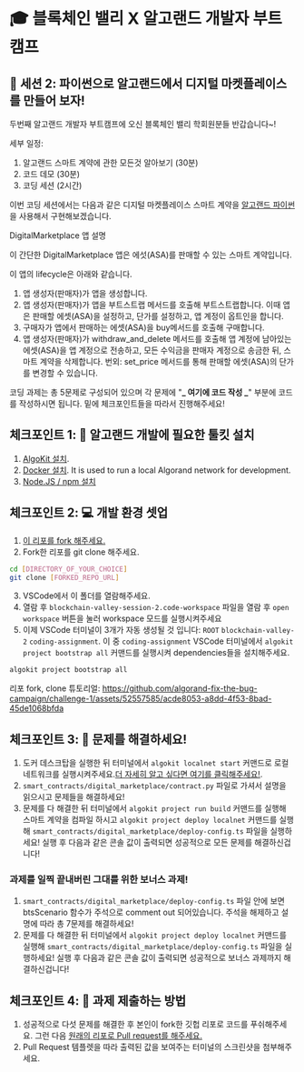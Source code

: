 # 🎓 블록체인 밸리 X 알고랜드 개발자 부트캠프

## 🚩 세션 2: 파이썬으로 알고랜드에서 디지털 마켓플레이스를 만들어 보자!

두번째 알고랜드 개발자 부트캠프에 오신 블록체인 밸리 학회원분들 반갑습니다~!

세부 일정:

1. 알고랜드 스마트 계약에 관한 모든것 알아보기 (30분)
2. 코드 데모 (30분)
3. 코딩 세션 (2시간)

이번 코딩 세션에서는 다음과 같은 디지털 마켓플레이스 스마트 계약을 [알고랜드 파이썬](https://algorandfoundation.github.io/puya/index.html)을 사용해서 구현해보겠습니다.

DigitalMarketplace 앱 설명

이 간단한 DigitalMarketplace 앱은 에섯(ASA)를 판매할 수 있는 스마트 계약입니다.

이 앱의 lifecycle은 아래와 같습니다.

1. 앱 생성자(판매자)가 앱을 생성합니다.
2. 앱 생성자(판매자)가 앱을 부트스트랩 메서드를 호출해 부트스트랩합니다. 이때 앱은 판매할 에셋(ASA)을 설정하고, 단가를 설정하고, 앱 계정이 옵트인을 합니다.
3. 구매자가 앱에서 판매하는 에셋(ASA)을 buy메서드를 호출해 구매합니다.
4. 앱 생성자(판매자)가 withdraw_and_delete 메서드를 호출해 앱 계정에 남아있는 에셋(ASA)을 앱 계정으로 전송하고, 모든 수익금을 판매자 계정으로 송금한 뒤, 스마트 계약을 삭제합니다.
   번외: set_price 메서드를 통해 판매할 에셋(ASA)의 단가를 변경할 수 있습니다.

코딩 과제는 총 5문제로 구성되어 있으며 각 문제에 "**_ 여기에 코드 작성 _**" 부분에 코드를 작성하시면 됩니다. 밑에 체크포인트들을 따라서 진행해주세요!

## 체크포인트 1: 🧰 알고랜드 개발에 필요한 툴킷 설치

1. [AlgoKit 설치](https://github.com/algorandfoundation/algokit-cli/tree/main?tab=readme-ov-file#install).
2. [Docker 설치](https://www.docker.com/products/docker-desktop/). It is used to run a local Algorand network for development.
3. [Node.JS / npm 설치](https://docs.npmjs.com/downloading-and-installing-node-js-and-npm)

## 체크포인트 2: 💻 개발 환경 셋업

1. [이 리포를 fork 해주세요.](https://docs.github.com/en/pull-requests/collaborating-with-pull-requests/working-with-forks/fork-a-repo)
2. Fork한 리포를 git clone 해주세요.

```bash
cd [DIRECTORY_OF_YOUR_CHOICE]
git clone [FORKED_REPO_URL]
```

3. VSCode에서 이 폴더를 열람해주세요.
4. 열람 후 `blockchain-valley-session-2.code-workspace` 파일을 열람 후 `open workspace` 버튼을 눌러 workspace 모드를 실행시켜주세요
5. 이제 VSCode 터미널이 3개가 자동 생성될 것 입니다: `ROOT` `blockchain-valley-2` `coding-assignment`. 이 중 `coding-assignment` VSCode 터미널에서 `algokit project bootstrap all` 커맨드를 실행시켜 dependencies들을 설치해주세요.

```bash
algokit project bootstrap all
```

리포 fork, clone 튜토리얼:
https://github.com/algorand-fix-the-bug-campaign/challenge-1/assets/52557585/acde8053-a8dd-4f53-8bad-45de1068bfda

## 체크포인트 3: 📝 문제를 해결하세요!

1. 도커 데스크탑을 실행한 뒤 터미널에서 `algokit localnet start` 커맨드로 로컬 네트워크를 실행시켜주세요.[더 자세히 알고 싶다면 여기를 클릭해주세요!](https://github.com/algorandfoundation/algokit-cli/blob/main/docs/features/localnet.md#creating--starting-the-localnet).
2. `smart_contracts/digital_marketplace/contract.py` 파일로 가셔서 설명을 읽으시고 문제들을 해결하세요!
3. 문제를 다 해결한 뒤 터미널에서 `algokit project run build` 커맨드를 실행해 스마트 계약을 컴파일 하시고 `algokit project deploy localnet` 커맨드를 실행해 `smart_contracts/digital_marketplace/deploy-config.ts` 파일을 실행하세요!
   실행 후 다음과 같은 콘솔 값이 출력되면 성공적으로 모든 문제를 해결하신겁니다!

### 과제를 일찍 끝내버린 그대를 위한 보너스 과제!

1. `smart_contracts/digital_marketplace/deploy-config.ts` 파일 안에 보면 btsScenario 함수가 주석으로 comment out 되어있습니다. 주석을 해제하고 설명에 따라 총 7문제를 해결하세요!
2. 문제를 다 해결한 뒤 터미널에서 `algokit project deploy localnet` 커맨드를 실행해 `smart_contracts/digital_marketplace/deploy-config.ts` 파일을 실행하세요!
   실행 후 다음과 같은 콘솔 값이 출력되면 성공적으로 보너스 과제까지 해결하신겁니다!

## 체크포인트 4: 💯 과제 제출하는 방법

1. 성공적으로 다섯 문제를 해결한 후 본인이 fork한 깃헙 리포로 코드를 푸쉬해주세요. 그런 다음 [원래의 리포로 Pull request를 해주세요.](https://docs.github.com/en/pull-requests/collaborating-with-pull-requests/proposing-changes-to-your-work-with-pull-requests/creating-a-pull-request-from-a-fork)
2. Pull Request 템플렛을 따라 출력된 값을 보여주는 터미널의 스크린샷을 첨부해주세요.

